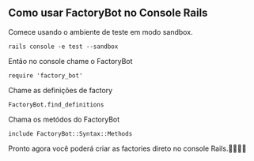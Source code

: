 ## Como usar FactoryBot no Console Rails

Comece usando o ambiente de teste em modo sandbox.

```
rails console -e test --sandbox
```

Então no console chame o FactoryBot

```
require 'factory_bot'
```

Chame as definições de factory

```
FactoryBot.find_definitions
```

Chama os metódos do FactoryBot

```
include FactoryBot::Syntax::Methods

```


Pronto agora você poderá criar as factories direto no console Rails.🤜🏻🤛🏻